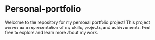 # Personal-portfolio
Welcome to the repository for my personal portfolio project! This project serves as a representation of my skills, projects, and achievements. Feel free to explore and learn more about my work. 
